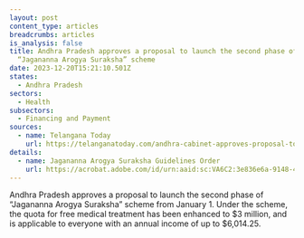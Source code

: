 ```yaml
---
layout: post
content_type: articles
breadcrumbs: articles
is_analysis: false
title: Andhra Pradesh approves a proposal to launch the second phase of
  “Jagananna Arogya Suraksha” scheme
date: 2023-12-20T15:21:10.501Z
states:
  - Andhra Pradesh
sectors:
  - Health
subsectors:
  - Financing and Payment
sources:
  - name: Telangana Today
    url: https://telanganatoday.com/andhra-cabinet-approves-proposal-to-launch-second-phase-of-jagananna-arogya-suraksha-from-january-1
details:
  - name: Jagananna Arogya Suraksha Guidelines Order
    url: https://acrobat.adobe.com/id/urn:aaid:sc:VA6C2:3e836e6a-9148-4315-88d4-730f44459c4a
---
```

Andhra Pradesh approves a proposal to launch the second phase of “Jagananna Arogya Suraksha” scheme from January 1. Under the scheme, the quota for free medical treatment has been enhanced to $3 million, and is applicable to everyone with an annual income of up to $6,014.25.